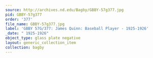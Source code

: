```yaml
---
source: http://archives.nd.edu/Bagby/GBBY-57g377.jpg
pid: GBBY-57g377
order: '377'
file_name: GBBY-57g377.jpg
label: 'GBBY 57G/377: James Quinn: Baseball Player - 1925-1926'
_date: " 1925-1926"
object_type: glass plate negative
layout: generic_collection_item
collection: bagby
---
```

